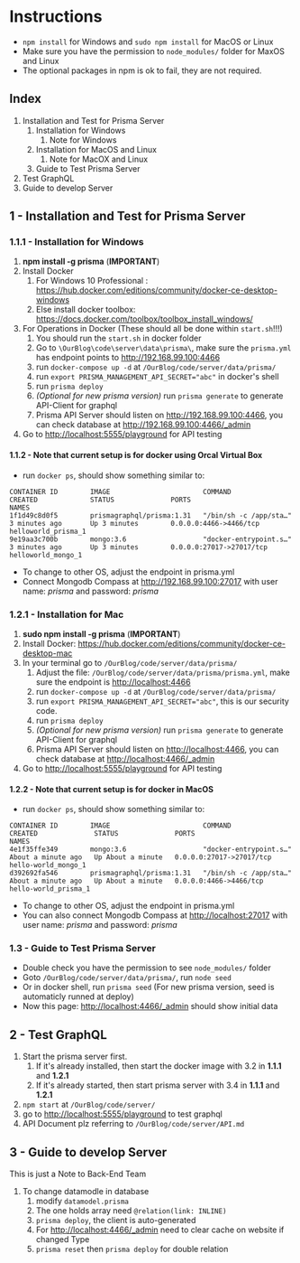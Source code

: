 # Instructions

* `npm install` for Windows and `sudo npm install` for MacOS or Linux
* Make sure you have the permission to `node_modules/` folder for MaxOS and Linux
* The optional packages in npm is ok to fail, they are not required.

## Index

1. Installation and Test for Prisma Server
   1. Installation for Windows
      1. Note for Windows
   2. Installation for MacOS and Linux
      1. Note for MacOX and Linux
   3. Guide to Test Prisma Server
2. Test GraphQL
3. Guide to develop Server

## 1 - Installation and Test for Prisma Server

### 1.1.1 - Installation for Windows

1. **npm install -g prisma** (**IMPORTANT**)
2. Install Docker
   1. For Windows 10 Professional : <https://hub.docker.com/editions/community/docker-ce-desktop-windows>
   2. Else install docker toolbox: <https://docs.docker.com/toolbox/toolbox_install_windows/>
3. For Operations in Docker (These should all be done within `start.sh`!!!)
   1. You should run the `start.sh` in docker folder
   2. Go to `\OurBlog\code\server\data\prisma\`, make sure the `prisma.yml` has endpoint points to <http://192.168.99.100:4466>
   3. run `docker-compose up -d` at `/OurBlog/code/server/data/prisma/`
   4. run `export PRISMA_MANAGEMENT_API_SECRET="abc"` in docker's shell
   5. run `prisma deploy`
   6. *(Optional for new prisma version)* run `prisma generate` to generate API-Client for graphql
   7. Prisma API Server should listen on <http://192.168.99.100:4466>, you can check database at <http://192.168.99.100:4466/_admin>
4. Go to <http://localhost:5555/playground> for API testing

#### 1.1.2 - Note that current setup is for docker using Orcal Virtual Box

* run `docker ps`, should show something similar to:

~~~docker
CONTAINER ID        IMAGE                       COMMAND                  CREATED             STATUS              PORTS                      NAMES
1f1d49c8d0f5        prismagraphql/prisma:1.31   "/bin/sh -c /app/sta…"   3 minutes ago       Up 3 minutes        0.0.0.0:4466->4466/tcp     helloworld_prisma_1
9e19aa3c700b        mongo:3.6                   "docker-entrypoint.s…"   3 minutes ago       Up 3 minutes        0.0.0.0:27017->27017/tcp   helloworld_mongo_1
~~~

* To change to other OS, adjust the endpoint in prisma.yml
* Connect Mongodb Compass at <http://192.168.99.100:27017> with user name: *prisma* and password: *prisma*

### 1.2.1 - Installation for Mac

1. **sudo npm install -g prisma** (**IMPORTANT**)
2. Install Docker: <https://hub.docker.com/editions/community/docker-ce-desktop-mac>
3. In your terminal go to `/OurBlog/code/server/data/prisma/`
   1. Adjust the file: `/OurBlog/code/server/data/prisma/prisma.yml`, make sure the endpoint is <http://localhost:4466>
   2. run `docker-compose up -d` at `/OurBlog/code/server/data/prisma/`
   3. run `export PRISMA_MANAGEMENT_API_SECRET="abc"`, this is our security code.
   4. run `prisma deploy`
   5. *(Optional for new prisma version)* run `prisma generate` to generate API-Client for graphql
   6. Prisma API Server should listen on <http://localhost:4466>, you can check database at <http://localhost:4466/_admin>
4. Go to <http://localhost:5555/playground> for API testing

#### 1.2.2 - Note that current setup is for docker in MacOS

* run `docker ps`, should show something similar to:

~~~docker
CONTAINER ID        IMAGE                       COMMAND                  CREATED              STATUS              PORTS                      NAMES
4e1f35ffe349        mongo:3.6                   "docker-entrypoint.s…"   About a minute ago   Up About a minute   0.0.0.0:27017->27017/tcp   hello-world_mongo_1
d392692fa546        prismagraphql/prisma:1.31   "/bin/sh -c /app/sta…"   About a minute ago   Up About a minute   0.0.0.0:4466->4466/tcp     hello-world_prisma_1
~~~

* To change to other OS, adjust the endpoint in prisma.yml
* You can also connect Mongodb Compass at <http://localhost:27017> with user name: *prisma* and password: *prisma*

### 1.3 - Guide to Test Prisma Server

* Double check you have the permission to see `node_modules/` folder
* Goto `/OurBlog/code/server/data/prisma/`, run `node seed`
* Or in docker shell, run `prisma seed` (For new prisma version, seed is automaticly runned at deploy)
* Now this page: <http://localhost:4466/_admin> should show initial data

## 2 - Test GraphQL

1. Start the prisma server first.
   1. If it's already installed, then start the docker image with 3.2 in **1.1.1** and **1.2.1**
   2. If it's already started, then start prisma server with 3.4 in **1.1.1** and **1.2.1**
2. `npm start` at `/OurBlog/code/server/`
3. go to <http://localhost:5555/playground> to test graphql
4. API Document plz referring to `/OurBlog/code/server/API.md`

## 3 - Guide to develop Server

This is just a Note to Back-End Team

1. To change datamodle in database
   1. modify `datamodel.prisma`
   2. The one holds array need `@relation(link: INLINE)`
   3. `prisma deploy`, the client is auto-generated
   4. For <http://localhost:4466/_admin> need to clear cache on website if changed Type
   5. `prisma reset` then `prisma deploy` for double relation